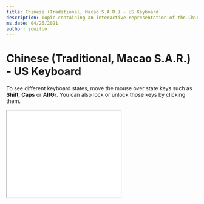 ```yaml
--- 
title: Chinese (Traditional, Macao S.A.R.) - US Keyboard 
description: Topic containing an interactive representation of the Chinese (Traditional, Macao S.A.R.) - US Keyboard 
ms.date: 04/26/2021 
author: jowilco 
--- 
```

 
# Chinese (Traditional, Macao S.A.R.) - US Keyboard 
 
To see different keyboard states, move the mouse over state keys such as **Shift**, **Caps** or **AltGr**. You can also lock or unlock those keys by clicking them. 
 
<iframe src="kbdus_6.html" height="230"></iframe> 
